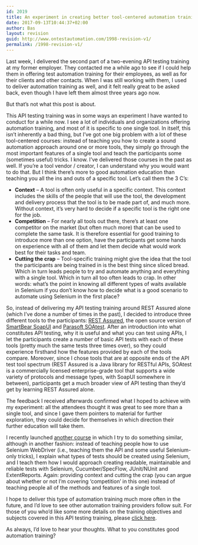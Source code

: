 ```yaml
---
id: 2019
title: An experiment in creating better tool-centered automation training
date: 2017-09-13T10:44:37+02:00
author: Bas
layout: revision
guid: http://www.ontestautomation.com/1998-revision-v1/
permalink: /1998-revision-v1/
---
```

Last week, I delivered the second part of a two-evening API testing training at my former employer. They contacted me a while ago to see if I could help them in offering test automation training for their employees, as well as for their clients and other contacts. When I was still working with them, I used to deliver automation training as well, and it felt really great to be asked back, even though I have left them almost three years ago now.

But that&#8217;s not what this post is about.

This API testing training was in some ways an experiment I have wanted to conduct for a while now. I see a lot of individuals and organizations offering automation training, and most of it is specific to one single tool. In itself, this isn&#8217;t inherently a bad thing, but I&#8217;ve got one big problem with a lot of these tool-centered courses: instead of teaching you how to create a sound automation approach around one or more tools, they simply go through the most important features of a single tool and teach the participants some (sometimes useful) tricks. I know. I&#8217;ve delivered those courses in the past as well. If you&#8217;re a tool vendor / creator, I can understand why you would want to do that. But I think there&#8217;s more to good automation education than teaching you all the ins and outs of a specific tool. Let&#8217;s call them the 3 C&#8217;s:

  * **Context** &#8211; A tool is often only useful in a specific context. This context includes the skills of the people that will use the tool, the development and delivery process that the tool is to be made part of, and much more. Without context, it&#8217;s very hard to decide if a specific tool is the right one for the job.
  * **Competition** &#8211; For nearly all tools out there, there&#8217;s at least one competitor on the market (but often much more) that can be used to complete the same task. It is therefore essential for good training to introduce more than one option, have the participants get some hands on experience with all of them and let them decide what would work best for their tasks and team.
  * **Cutting the crap** &#8211; Tool-specific training might give the idea that the tool the participants are being trained in is the best thing since sliced bread. Which in turn leads people to try and automate anything and everything with a single tool. Which in turn all too often leads to crap. In other words: what&#8217;s the point in knowing all different types of waits available in Selenium if you don&#8217;t know how to decide what is a good scenario to automate using Selenium in the first place?

So, instead of delivering my API testing training around REST Assured alone (which I&#8217;ve done a number of times in the past), I decided to introduce three different tools to the participants: <a href="http://rest-assured.io/" target="_blank">REST Assured</a>, the open source version of <a href="https://www.soapui.org/open-source.html" target="_blank">SmartBear SoapUI</a> and <a href="https://www.parasoft.com/product/soatest/" target="_blank">Parasoft SOAtest</a>. After an introduction into what constitutes API testing, why it is useful and what you can test using APIs, I let the participants create a number of basic API tests with each of these tools (pretty much the same tests three times over), so they could experience firsthand how the features provided by each of the tools compare. Moreover, since I chose tools that are at opposite ends of the API test tool spectrum (REST Assured is a Java library for RESTful APIs, SOAtest is a commercially licensed enterprise-grade tool that supports a wide variety of protocols and message types, with SoapUI somewhere in between), participants get a much broader view of API testing than they&#8217;d get by learning REST Assured alone.

The feedback I received afterwards confirmed what I hoped to achieve with my experiment: all the attendees thought it was great to see more than a single tool, and since I gave them pointers to material for further exploration, they could decide for themselves in which direction their further education will take them.

I recently launched <a href="http://www.ontestautomation.com/training/building-great-end-to-end-tests-with-selenium-and-cucumber-specflow/" target="_blank">another course</a> in which I try to do something similar, although in another fashion: instead of teaching people how to use Selenium WebDriver (i.e., teaching them the API and some useful Selenium-only tricks), I explain what types of tests should be created using Selenium, and I teach them how I would approach creating readable, maintainable and reliable tests with Selenium, Cucumber/SpecFlow, JUnit/NUnit and ExtentReports. Again: providing context and cutting the crap (you can argue about whether or not I&#8217;m covering &#8216;competition&#8217; in this one) instead of teaching people all of the methods and features of a single tool.

I hope to deliver this type of automation training much more often in the future, and I&#8217;d love to see other automation training providers follow suit. For those of you who&#8217;d like some more details on the training objectives and subjects covered in this API testing training, please <a href="http://www.ontestautomation.com/training/introduction-to-api-test-automation/" target="_blank">click here</a>.

As always, I&#8217;d love to hear your thoughts. What to you constitutes good automation training?
